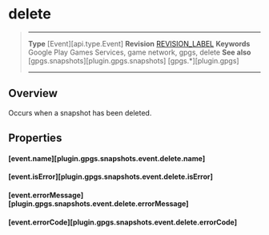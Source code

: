 # delete

> --------------------- ------------------------------------------------------------------------------------------
> __Type__              [Event][api.type.Event]
> __Revision__          [REVISION_LABEL](REVISION_URL)
> __Keywords__          Google Play Games Services, game network, gpgs, delete
> __See also__          [gpgs.snapshots][plugin.gpgs.snapshots]
>                       [gpgs.*][plugin.gpgs]
> --------------------- ------------------------------------------------------------------------------------------

## Overview

Occurs when a snapshot has been deleted.

## Properties

#### [event.name][plugin.gpgs.snapshots.event.delete.name]

#### [event.isError][plugin.gpgs.snapshots.event.delete.isError]

#### [event.errorMessage][plugin.gpgs.snapshots.event.delete.errorMessage]

#### [event.errorCode][plugin.gpgs.snapshots.event.delete.errorCode]